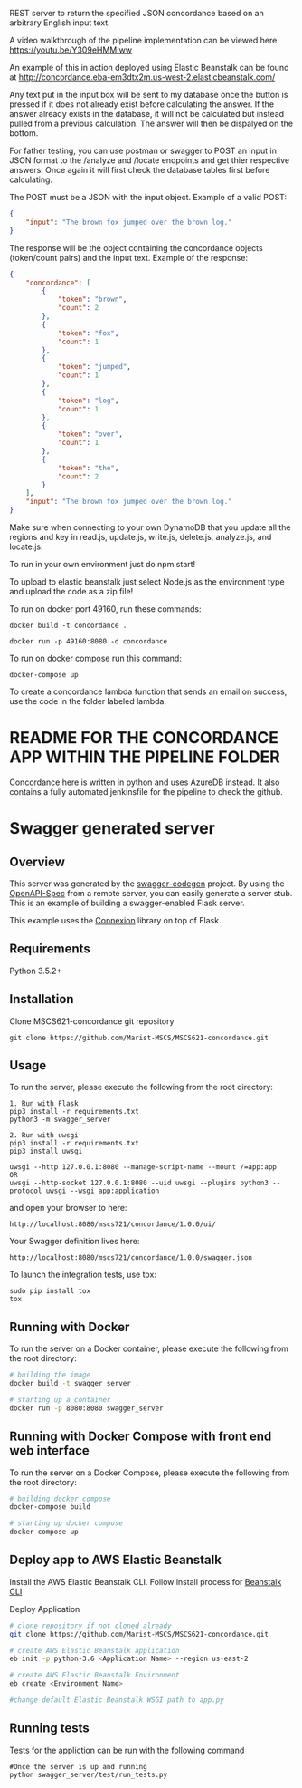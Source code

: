 REST server to return the specified JSON concordance based on an arbitrary English input text.

A video walkthrough of the pipeline implementation can be viewed here https://youtu.be/Y309eHMMIww

An example of this in action deployed using Elastic Beanstalk can be found at http://concordance.eba-em3dtx2m.us-west-2.elasticbeanstalk.com/

Any text put in the input box will be sent to my database once the button is pressed if it does not already exist before calculating the answer. If the answer already exists in the database, it will not be calculated but instead pulled from a previous calculation. The answer will then be dispalyed on the bottom.

For father testing, you can use postman or swagger to POST an input in JSON format to the /analyze and /locate endpoints and get thier respective answers. Once again it will first check the database tables first before calculating.
 
The POST must be a JSON with the input object.
Example of a valid POST: 
```JSON
{
    "input": "The brown fox jumped over the brown log."
}
```

The response will be the object containing the concordance objects (token/count pairs) and the input text.
Example of the response: 
```JSON
{
    "concordance": [
        {
            "token": "brown",
            "count": 2
        },
        {
            "token": "fox",
            "count": 1
        },
        {
            "token": "jumped",
            "count": 1
        },
        {
            "token": "log",
            "count": 1
        },
        {
            "token": "over",
            "count": 1
        },
        {
            "token": "the",
            "count": 2
        }
    ],
    "input": "The brown fox jumped over the brown log."
}
```

Make sure when connecting to your own DynamoDB that you update all the regions and key in read.js, update.js, write.js, delete.js, analyze.js, and locate.js.

To run in your own environment just do npm start!

To upload to elastic beanstalk just select Node.js as the environment type and upload the code as a zip file!

To run on docker port 49160, run these commands:
```
docker build -t concordance .

docker run -p 49160:8080 -d concordance
```

To run on docker compose run this command:
```
docker-compose up
```
To create a concordance lambda function that sends an email on success, use the code in the folder labeled lambda.

# README FOR THE CONCORDANCE APP WITHIN THE PIPELINE FOLDER
Concordance here is written in python and uses AzureDB instead. It also contains a fully automated jenkinsfile for the pipeline to check the github.

# Swagger generated server

## Overview
This server was generated by the [swagger-codegen](https://github.com/swagger-api/swagger-codegen) project. By using the
[OpenAPI-Spec](https://github.com/swagger-api/swagger-core/wiki) from a remote server, you can easily generate a server stub.  This
is an example of building a swagger-enabled Flask server.

This example uses the [Connexion](https://github.com/zalando/connexion) library on top of Flask.

## Requirements
Python 3.5.2+

## Installation
Clone MSCS621-concordance git repository

```
git clone https://github.com/Marist-MSCS/MSCS621-concordance.git
```

## Usage
To run the server, please execute the following from the root directory:

```
1. Run with Flask
pip3 install -r requirements.txt
python3 -m swagger_server

2. Run with uwsgi
pip3 install -r requirements.txt
pip3 install uwsgi

uwsgi --http 127.0.0.1:8080 --manage-script-name --mount /=app:app
OR
uwsgi --http-socket 127.0.0.1:8080 --uid uwsgi --plugins python3 --protocol uwsgi --wsgi app:application
```

and open your browser to here:

```
http://localhost:8080/mscs721/concordance/1.0.0/ui/
```

Your Swagger definition lives here:

```
http://localhost:8080/mscs721/concordance/1.0.0/swagger.json
```

To launch the integration tests, use tox:
```
sudo pip install tox
tox
```

## Running with Docker

To run the server on a Docker container, please execute the following from the root directory:

```bash
# building the image
docker build -t swagger_server .

# starting up a container
docker run -p 8080:8080 swagger_server
```

## Running with Docker Compose with front end web interface

To run the server on a Docker Compose, please execute the following from the root directory:

```bash
# building docker compose
docker-compose build

# starting up docker compose
docker-compose up
```


## Deploy app to AWS Elastic Beanstalk

Install the AWS Elastic Beanstalk CLI. Follow install process for [Beanstalk CLI](https://docs.aws.amazon.com/elasticbeanstalk/latest/dg/eb-cli3.html)

Deploy Application

```bash
# clone repository if not cloned already
git clone https://github.com/Marist-MSCS/MSCS621-concordance.git

# create AWS Elastic Beanstalk application
eb init -p python-3.6 <Application Name> --region us-east-2

# create AWS Elastic Beanstalk Environment
eb create <Environment Name>

#change default Elastic Beanstalk WSGI path to app.py
```


## Running tests

Tests for the appliction can be run with the following command
```
#Once the server is up and running
python swagger_server/test/run_tests.py
```
